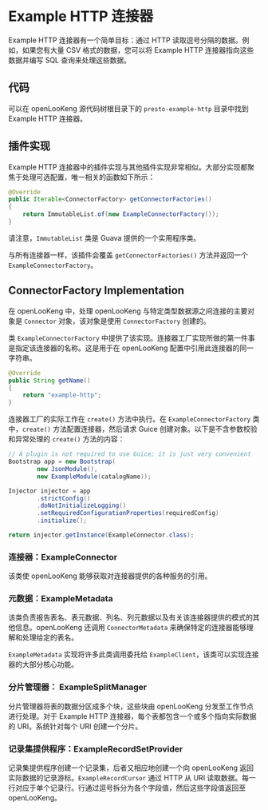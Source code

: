 
# Example HTTP 连接器

Example HTTP 连接器有一个简单目标：通过 HTTP 读取逗号分隔的数据。例如，如果您有大量 CSV 格式的数据，您可以将 Example HTTP 连接器指向这些数据并编写 SQL 查询来处理这些数据。

## 代码

可以在 openLooKeng 源代码树根目录下的 `presto-example-http` 目录中找到 Example HTTP 连接器。

## 插件实现

Example HTTP 连接器中的插件实现与其他插件实现非常相似。大部分实现都聚焦于处理可选配置，唯一相关的函数如下所示：

``` java
@Override
public Iterable<ConnectorFactory> getConnectorFactories()
{
    return ImmutableList.of(new ExampleConnectorFactory());
}
```

请注意，`ImmutableList` 类是 Guava 提供的一个实用程序类。

与所有连接器一样，该插件会覆盖 `getConnectorFactories()` 方法并返回一个 `ExampleConnectorFactory`。

## ConnectorFactory Implementation

在 openLooKeng 中，处理 openLooKeng 与特定类型数据源之间连接的主要对象是 `Connector` 对象，该对象是使用 `ConnectorFactory` 创建的。

类 `ExampleConnectorFactory` 中提供了该实现。连接器工厂实现所做的第一件事是指定该连接器的名称。这是用于在 openLooKeng 配置中引用此连接器的同一字符串。

``` java
@Override
public String getName()
{
    return "example-http";
}
```

连接器工厂的实际工作在 `create()` 方法中执行。在 `ExampleConnectorFactory` 类中，`create()` 方法配置连接器，然后请求 Guice 创建对象。以下是不含参数校验和异常处理的 `create()` 方法的内容：

``` java
// A plugin is not required to use Guice; it is just very convenient
Bootstrap app = new Bootstrap(
        new JsonModule(),
        new ExampleModule(catalogName));

Injector injector = app
        .strictConfig()
        .doNotInitializeLogging()
        .setRequiredConfigurationProperties(requiredConfig)
        .initialize();

return injector.getInstance(ExampleConnector.class);
```

### 连接器：ExampleConnector

该类使 openLooKeng 能够获取对连接器提供的各种服务的引用。

### 元数据：ExampleMetadata

该类负责报告表名、表元数据、列名、列元数据以及有关该连接器提供的模式的其他信息。openLooKeng 还调用 `ConnectorMetadata` 来确保特定的连接器能够理解和处理给定的表名。

`ExampleMetadata` 实现将许多此类调用委托给 `ExampleClient`，该类可以实现连接器的大部分核心功能。

### 分片管理器： ExampleSplitManager

分片管理器将表的数据分区成多个块，这些块由 openLooKeng 分发至工作节点进行处理。对于 Example HTTP 连接器，每个表都包含一个或多个指向实际数据的 URI。系统针对每个 URI 创建一个分片。

### 记录集提供程序：ExampleRecordSetProvider

记录集提供程序创建一个记录集，后者又相应地创建一个向 openLooKeng 返回实际数据的记录游标。`ExampleRecordCursor` 通过 HTTP 从 URI 读取数据。每一行对应于单个记录行。行通过逗号拆分为各个字段值，然后这些字段值返回至 openLooKeng。